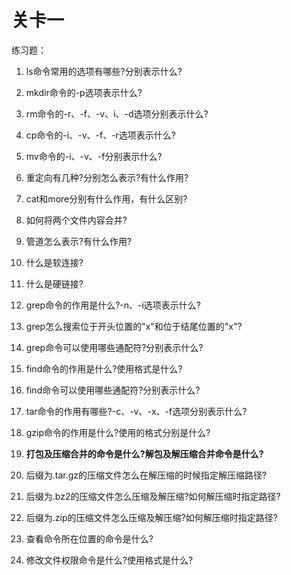 # 关卡一

练习题：

1. ls命令常用的选项有哪些?分别表示什么?

2. mkdir命令的-p选项表示什么?

3. rm命令的-r、-f、-v、i、-d选项分别表示什么?

4. cp命令的-i、-v、-f、-r选项表示什么?

5. mv命令的-i、-v、-f分别表示什么?

6. 重定向有几种?分别怎么表示?有什么作用?

7. cat和more分别有什么作用，有什么区别?

8. 如何将两个文件内容合并?

9. 管道怎么表示?有什么作用?

10. 什么是软连接?

11. 什么是硬链接?

12. grep命令的作用是什么?-n、-i选项表示什么?

13. grep怎么搜索位于开头位置的"x"和位于结尾位置的"x"?

14. grep命令可以使用哪些通配符?分别表示什么?

15. find命令的作用是什么?使用格式是什么?

16. find命令可以使用哪些通配符?分别表示什么?

17. tar命令的作用有哪些?-c、-v、-x、-f选项分别表示什么?

18. gzip命令的作用是什么?使用的格式分别是什么?

19. **打包及压缩合并的命令是什么?解包及解压缩合并命令是什么?**

20. 后缀为.tar.gz的压缩文件怎么在解压缩的时候指定解压缩路径?

21. 后缀为.bz2的压缩文件怎么压缩及解压缩?如何解压缩时指定路径?

22. 后缀为.zip的压缩文件怎么压缩及解压缩?如何解压缩时指定路径?

23. 查看命令所在位置的命令是什么?

24. 修改文件权限命令是什么?使用格式是什么?



